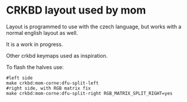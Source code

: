 # CRKBD layout used by mom

Layout is programmed to use with the czech language, but works with a normal english layout as well.

It is a work in progress.

Other crkbd keymaps used as inspiration.

To flash the halves use:

```
#left side
make crkbd:mom-corne:dfu-split-left
#right side, with RGB matrix fix
make crkbd:mom-corne:dfu-split-right RGB_MATRIX_SPLIT_RIGHT=yes
```
